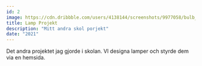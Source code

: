 ```yaml
---
id: 2
image: https://cdn.dribbble.com/users/4138144/screenshots/9977058/bulb_1_4x.png
title: Lamp Projekt
description: "Mitt andra skol porjekt"
date: "2021"
---
```


Det andra projektet jag gjorde i skolan. VI designa lamper och styrde dem via en hemsida.

<br>
